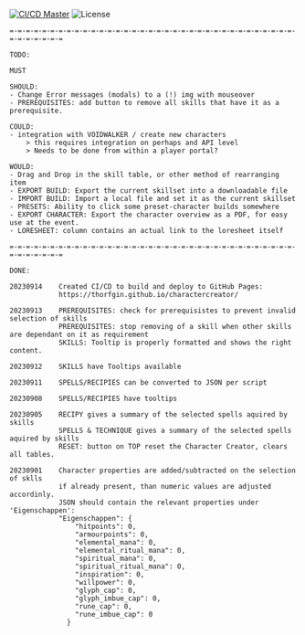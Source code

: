 
[![CI/CD Master](https://github.com/Thorfgin/charactercreator/actions/workflows/node.js.yml/badge.svg)](https://github.com/Thorfgin/charactercreator/actions/workflows/node.js.yml)
![License](https://img.shields.io/github/license/Thorfgin/charactercreator)

	=-=-=-=-=-=-=-=-=-=-=-=-=-=-=-=-=-=-=-=-=-=-=-=-=-=-=-=-=-=-=-=-=-=-=-=-=-=-=-=-=-=

	TODO:

	MUST

	SHOULD:
	- Change Error messages (modals) to a (!) img with mouseover 
	- PREREQUISITES: add button to remove all skills that have it as a prerequisite.

	COULD:
	- integration with VOIDWALKER / create new characters
		> this requires integration on perhaps and API level
		> Needs to be done from within a player portal?

	WOULD: 
	- Drag and Drop in the skill table, or other method of rearranging item
	- EXPORT BUILD: Export the current skillset into a downloadable file
	- IMPORT BUILD: Import a local file and set it as the current skillset
	- PRESETS: Ability to click some preset-character builds somewhere
	- EXPORT CHARACTER: Export the character overview as a PDF, for easy use at the event.
	- LORESHEET: column contains an actual link to the loresheet itself

	=-=-=-=-=-=-=-=-=-=-=-=-=-=-=-=-=-=-=-=-=-=-=-=-=-=-=-=-=-=-=-=-=-=-=-=-=-=-=-=-=-=

	DONE:
	
	20230914	Created CI/CD to build and deploy to GitHub Pages:
				https://thorfgin.github.io/charactercreator/

	20230913	PREREQUISITES: check for prerequisistes to prevent invalid selection of skills 
				PREREQUISITES: stop removing of a skill when other skills are dependant on it as requirement
				SKILLS: Tooltip is properly formatted and shows the right content.
	
	20230912	SKILLS have Tooltips available
	
	20230911    SPELLS/RECIPIES can be converted to JSON per script
	
	20230908	SPELLS/RECIPIES have tooltips
	
	20230905	RECIPY gives a summary of the selected spells aquired by skills
				SPELLS & TECHNIQUE gives a summary of the selected spells aquired by skills
				RESET: button on TOP reset the Character Creator, clears all tables.
	
	20230901 	Character properties are added/subtracted on the selection of sklls
				if already present, than numeric values are adjusted accordinly. 
				JSON should contain the relevant properties under 'Eigenschappen':
				"Eigenschappen": {
					"hitpoints": 0,
					"armourpoints": 0,
					"elemental_mana": 0,
					"elemental_ritual_mana": 0,
					"spiritual_mana": 0,
					"spiritual_ritual_mana": 0,
					"inspiration": 0,
					"willpower": 0,
					"glyph_cap": 0,
					"glyph_imbue_cap": 0,
					"rune_cap": 0,
					"rune_imbue_cap": 0
				  }
